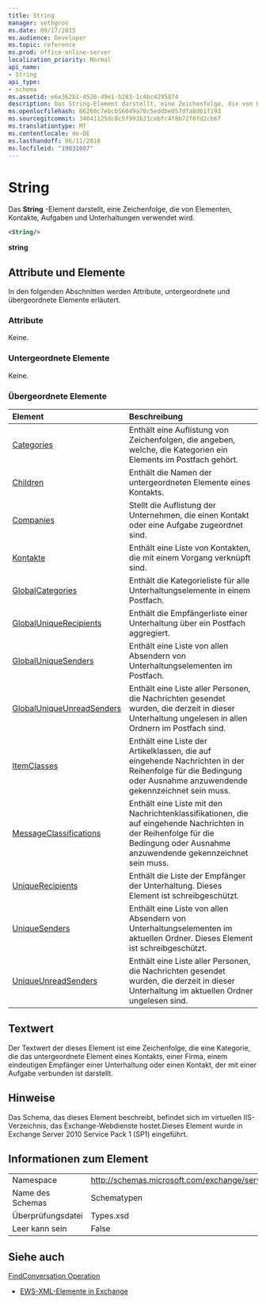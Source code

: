 ```yaml
---
title: String
manager: sethgros
ms.date: 09/17/2015
ms.audience: Developer
ms.topic: reference
ms.prod: office-online-server
localization_priority: Normal
api_name:
- String
api_type:
- schema
ms.assetid: e6e362b1-4526-49e1-b283-1c4bc4295874
description: Das String-Element darstellt, eine Zeichenfolge, die von Elementen, Kontakte, Aufgaben und Unterhaltungen verwendet wird.
ms.openlocfilehash: 66260c7ebcb56049a78c5eddbe057dfa8d61f193
ms.sourcegitcommit: 34041125dc8c5f993b21cebfc4f8b72f0fd2cb6f
ms.translationtype: MT
ms.contentlocale: de-DE
ms.lasthandoff: 06/11/2018
ms.locfileid: "19831607"
---
```

# <a name="string"></a>String

Das **String** -Element darstellt, eine Zeichenfolge, die von Elementen, Kontakte, Aufgaben und Unterhaltungen verwendet wird. 
  
```XML
<String/>
```

 **string**
## <a name="attributes-and-elements"></a>Attribute und Elemente

In den folgenden Abschnitten werden Attribute, untergeordnete und übergeordnete Elemente erläutert.
  
### <a name="attributes"></a>Attribute

Keine.
  
### <a name="child-elements"></a>Untergeordnete Elemente

Keine.
  
### <a name="parent-elements"></a>Übergeordnete Elemente

|**Element**|**Beschreibung**|
|:-----|:-----|
|[Categories](categories-ex15websvcsotherref.md) <br/> |Enthält eine Auflistung von Zeichenfolgen, die angeben, welche, die Kategorien ein Elements im Postfach gehört.  <br/> |
|[Children](children.md) <br/> |Enthält die Namen der untergeordneten Elemente eines Kontakts.  <br/> |
|[Companies](companies.md) <br/> |Stellt die Auflistung der Unternehmen, die einen Kontakt oder eine Aufgabe zugeordnet sind.  <br/> |
|[Kontakte](contacts-ex15websvcsotherref.md) <br/> |Enthält eine Liste von Kontakten, die mit einem Vorgang verknüpft sind.  <br/> |
|[GlobalCategories](globalcategories.md) <br/> |Enthält die Kategorieliste für alle Unterhaltungselemente in einem Postfach.  <br/> |
|[GlobalUniqueRecipients](globaluniquerecipients.md) <br/> |Enthält die Empfängerliste einer Unterhaltung über ein Postfach aggregiert.  <br/> |
|[GlobalUniqueSenders](globaluniquesenders.md) <br/> |Enthält eine Liste von allen Absendern von Unterhaltungselementen im Postfach.  <br/> |
|[GlobalUniqueUnreadSenders](globaluniqueunreadsenders.md) <br/> |Enthält eine Liste aller Personen, die Nachrichten gesendet wurden, die derzeit in dieser Unterhaltung ungelesen in allen Ordnern im Postfach sind.  <br/> |
|[ItemClasses](itemclasses.md) <br/> |Enthält eine Liste der Artikelklassen, die auf eingehende Nachrichten in der Reihenfolge für die Bedingung oder Ausnahme anzuwendende gekennzeichnet sein muss.  <br/> |
|[MessageClassifications](messageclassifications.md) <br/> |Enthält eine Liste mit den Nachrichtenklassifikationen, die auf eingehende Nachrichten in der Reihenfolge für die Bedingung oder Ausnahme anzuwendende gekennzeichnet sein muss.  <br/> |
|[UniqueRecipients](uniquerecipients.md) <br/> |Enthält die Liste der Empfänger der Unterhaltung. Dieses Element ist schreibgeschützt.  <br/> |
|[UniqueSenders](uniquesenders.md) <br/> |Enthält eine Liste von allen Absendern von Unterhaltungselementen im aktuellen Ordner. Dieses Element ist schreibgeschützt.  <br/> |
|[UniqueUnreadSenders](uniqueunreadsenders.md) <br/> |Enthält eine Liste aller Personen, die Nachrichten gesendet wurden, die derzeit in dieser Unterhaltung im aktuellen Ordner ungelesen sind.  <br/> |
   
## <a name="text-value"></a>Textwert

Der Textwert der dieses Element ist eine Zeichenfolge, die eine Kategorie, die das untergeordnete Element eines Kontakts, einer Firma, einem eindeutigen Empfänger einer Unterhaltung oder einen Kontakt, der mit einer Aufgabe verbunden ist darstellt.
  
## <a name="remarks"></a>Hinweise

Das Schema, das dieses Element beschreibt, befindet sich im virtuellen IIS-Verzeichnis, das Exchange-Webdienste hostet.Dieses Element wurde in Exchange Server 2010 Service Pack 1 (SP1) eingeführt.
  
## <a name="element-information"></a>Informationen zum Element

|||
|:-----|:-----|
|Namespace  <br/> |http://schemas.microsoft.com/exchange/services/2006/types  <br/> |
|Name des Schemas  <br/> |Schematypen  <br/> |
|Überprüfungsdatei  <br/> |Types.xsd  <br/> |
|Leer kann sein  <br/> |False  <br/> |
   
## <a name="see-also"></a>Siehe auch



[FindConversation Operation](findconversation-operation.md)


- [EWS-XML-Elemente in Exchange](ews-xml-elements-in-exchange.md)

